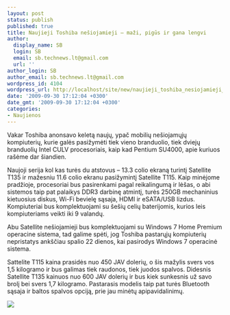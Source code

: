 ```yaml
---
layout: post
status: publish
published: true
title: Naujieji Toshiba nešiojamieji – maži, pigūs ir gana lengvi
author:
  display_name: SB
  login: SB
  email: sb.technews.lt@gmail.com
  url: ''
author_login: SB
author_email: sb.technews.lt@gmail.com
wordpress_id: 4104
wordpress_url: http://localhost/site/new/naujieji_toshiba_nesiojamieji__mazi_pigus_ir_gana_lengvi/
date: '2009-09-30 17:12:04 +0300'
date_gmt: '2009-09-30 17:12:04 +0300'
categories:
- Naujienos
---
```

<p>Vakar Toshiba anonsavo keletą naujų, ypač mobilių nešiojamųjų kompiuterių, kurie galės pasižymėti tiek vieno branduolio, tiek dviejų branduolių Intel CULV procesoriais, kaip kad Pentium SU4000, apie kuriuos rašėme dar šiandien.</p>
<p>Naujoji serija kol kas turės du atstovus – 13.3 colio ekraną turintį Satellite T135 ir mažesniu 11.6 colio ekranu pasižymintį Satellite T115. Kaip minėjome pradžioje, procesoriai bus pasirenkami pagal reikalingumą ir lėšas, o abi sistemos taip pat palaikys DDR3 darbinę atmintį, turės 250GB mechaninius kietuosius diskus, Wi-Fi bevielę sąsaja, HDMI ir eSATA/USB lizdus. Kompiuteriai bus komplektuojami su šešių celių baterijomis, kurios leis kompiuteriams veikti iki 9 valandų.</p>
<p>Abu Satellite nešiojamieji bus komplektuojami su Windows 7 Home Premium operacine sistema, tad galime spėti, jog Toshiba pastarųjų kompiuterių nepristatys ankščiau spalio 22 dienos, kai pasirodys Windows 7 operacinė sistema.</p>
<p>Sattelite T115 kaina prasidės nuo 450 JAV dolerių, o šis mažylis svers vos 1,5 kilogramo ir bus galimas tiek raudonos, tiek juodos spalvos. Didesnis Satellite T135 kainuos nuo 600 JAV dolerių ir bus kiek sunkesnis už savo brolį bei svers 1,7 kilogramo. Pastarasis modelis taip pat turės Bluetooth sąsaja ir baltos spalvos opciją, prie jau minėtų apipavidalinimų.</p>
<p><img src="http://techreport.com/gallery/img.x?sz=gallery_full&id=38783" /></p>
